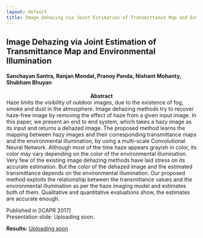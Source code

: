 ```yaml
---
layout: default
title: Image Dehazing via Joint Estimation of Transmittance Map and Environmental Illumination
---
```


## Image Dehazing via Joint Estimation of Transmittance Map and Environmental Illumination

#### Sanchayan Santra, Ranjan Mondal, Pranoy Panda, Nishant Mohanty, Shubham Bhuyan

<!-- <div class="row"> -->
<!--    <div class="col-xs-6"> -->
<!--    <img src="image/Oberfallenberg4_input.png" alt="input image"/> -->
<!--    </div> -->
<!--    <div class="col-xs-6"> -->
<!--    <img src="image/Oberfallenberg4_our.png" alt="output image"/> -->
<!--    </div> -->
<!-- </div> -->


<center><b>Abstract</b></center>
Haze limits the visibility of outdoor images, due to the existence of fog, smoke and dust in the atmosphere. Image dehazing methods try to recover haze-free image by removing the effect of haze from a given input image. In this paper, we present an end to end system, which takes a hazy image as its input and returns a dehazed image. The proposed method learns the mapping between hazy images and their corresponding transmittance maps and the environmental illumination, by using a multi-scale Convolutional Neural Network. Although most of the time haze appears grayish in color, its color may vary depending on the color of the environmental illumination. Very few of the existing image dehazing methods have laid stress on its accurate estimation. But the color of the dehazed image and the estimated transmittance depends on the environmental illumination. Our proposed method exploits the relationship between the transmittance values and the environmental illumination as per the haze imaging model and estimates both of them. Qualitative and quantitative evaluations show, the estimates are accurate enough.


Published in [ICAPR 2017] <br/>
Presentation slide: Uploading soon.

**Results:** [Uploading soon](#)
